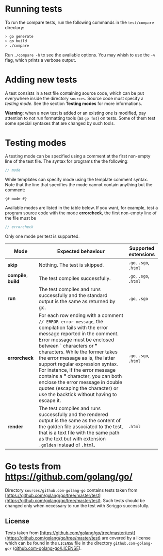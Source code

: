 # Running tests

To run the compare tests, run the following commands in the `test/compare` directory:

```bash
> go generate
> go build
> ./compare
```

Run `./compare -h` to see the available options. You may whish to use the `-v` flag, which prints a verbose output.

# Adding new tests

A test consists in a text file containing source code, which can be put everywhere inside the directory `sources`.
Source code must specify a _testing mode_. See the section **Testing modes** for more informations.

**Warning**: when a new test is added or an existing one is modified, pay attention to not run formatting tools (as `go fmt`) on tests. Some of them test some special syntaxes that are changed by such tools.

# Testing modes

A testing mode can be specified using a comment at the first non-empty line of the test file.
The syntax for programs the the following:

```go
// mode
```

While templates can specify mode using the template comment syntax. Note that the line that specifies the mode cannot contain anything but the comment:

```
{# mode #}
```

Available modes are listed in the table below.
If you want, for example, test a program source code with the mode **errorcheck**, the first non-empty line of the file must be

```go
// errorcheck
```

Only one mode per test is supported.

Mode | Expected behaviour | Supported extensions
---|---|---
**skip** | Nothing. The test is skipped. | `.go`, `.sgo`, `.html`
**compile**, **build** | The test compiles successfully. | `.go`, `.sgo`, `.html`
**run** | The test compiles and runs successfully and the standard output is the same as returned by gc.| `.go`, `.sgo`
**errorcheck** | For each row ending with a comment `// ERROR error message`, the compilation fails with the error message reported in the comment. Error message must be enclosed between **\`** characters or **\"** characters. While the former takes the error message as is, the latter support regular expression syntax. For instance, if the error message contains a **"** character, you can both enclose the error message in double quotes (escaping the character) or use the backtick without having to escape it. | `.go`, `.sgo`, `.html`
**render** | The test compiles and runs successfully and the rendered output is the same as the content of the golden file associated to the test, that is a text file with the same path as the text but with extension `.golden` instead of `.html`.  | `.html`

# Go tests from https://github.com/golang/go/

Directory `sources/github.com-golang-go` contains tests taken from
[https://github.com/golang/go/tree/master/test](https://github.com/golang/go/tree/master/test).
Such tests should be changed only when necessary to run the test with Scriggo successfully.

## License

Tests taken from [https://github.com/golang/go/tree/master/test](https://github.com/golang/go/tree/master/test) are covered by a license which can be found in the `LICENSE` file in the directory `github.com-golang-go/` ([github.com-golang-go/LICENSE](https://github.com/open2b/scriggo/blob/test/test/compare/sources/github.com-golang-go/LICENSE)). 


